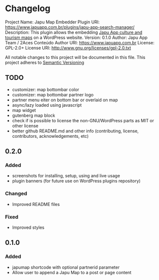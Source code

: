 # Changelog
Project Name: Japu Map Embedder
Plugin URI:   https://www.japuapp.com.br/plugins/japu-app-search-manager/
Description:  This plugin allows the embedding <a href="https://www.japuapp.com.br">Japu App culture and tourism maps</a> on a WordPress website.
Version:      0.1.0
Author:       Japu App Team / 2Aces Conteúdo
Author URI:   https://www.japuapp.com.br
License:      GPL-2.0+
License URI:  http://www.gnu.org/licenses/gpl-2.0.txt

All notable changes to this project will be documented in this file.
This project adheres to [Semantic Versioning](http://semver.org/)

## TODO
- customizer: map bottombar color
- customizer: map bottombar partner logo
- partner menu eiter on bottom bar or overlaid on map
- async/lazy loaded using javascript
- map widget
- gutenberg map block
- check if is possible to license the non-GNU/WordPress parts as MIT or other license
- better github README.md and other info (contributing, license, contributors, acknowledgements, etc)

## 0.2.0

### Added
- screenshots for installing, setup, using and live usage
- plugin banners (for future use on WordPress plugins repository)

### Changed
- Improved README files

### Fixed
- Improved styles

## 0.1.0

### Added
- japumap shortcode with optional partnerid parameter
- Allow user to append a Japu Map to a post or page content